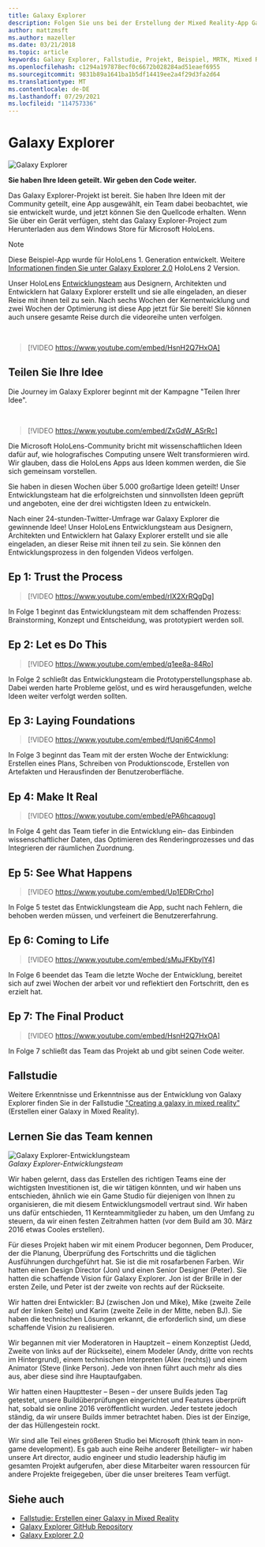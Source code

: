 ```yaml
---
title: Galaxy Explorer
description: Folgen Sie uns bei der Erstellung der Mixed Reality-App Galaxy Explorer, dem Gewinner der Share Your Idea-Kampagne.
author: mattzmsft
ms.author: mazeller
ms.date: 03/21/2018
ms.topic: article
keywords: Galaxy Explorer, Fallstudie, Projekt, Beispiel, MRTK, Mixed Reality Toolkit, Unity, Beispiel-Apps, Beispiel-Apps, Open Source, Microsoft Store, HoloLens, Mixed Reality-Headset, Windows Mixed Reality-Headset, Virtual Reality-Headset
ms.openlocfilehash: c1294a197878ecf0c6672b028284ad51eaef6955
ms.sourcegitcommit: 9831b89a1641ba1b5df14419ee2a4f29d3fa2d64
ms.translationtype: MT
ms.contentlocale: de-DE
ms.lasthandoff: 07/29/2021
ms.locfileid: "114757336"
---
```

# <a name="galaxy-explorer"></a>Galaxy Explorer
![Galaxy Explorer](../images/HTK_GalaxyExplorer.jpg)

**Sie haben Ihre Ideen geteilt. Wir geben den Code weiter.**

Das Galaxy Explorer-Projekt ist bereit. Sie haben Ihre Ideen mit der Community geteilt, eine App ausgewählt, ein Team dabei beobachtet, wie sie entwickelt wurde, und jetzt können Sie den Quellcode erhalten. Wenn Sie über ein Gerät verfügen, steht das Galaxy Explorer-Project zum Herunterladen aus dem Windows Store für Microsoft HoloLens.

>[!NOTE]
>Diese Beispiel-App wurde für HoloLens 1. Generation entwickelt. Weitere [Informationen finden Sie unter Galaxy Explorer 2.0](galaxy-explorer-update.md) HoloLens 2 Version.

Unser HoloLens [Entwicklungsteam](galaxy-explorer.md#meet-the-team) aus Designern, Architekten und Entwicklern hat Galaxy Explorer erstellt und sie alle eingeladen, an dieser Reise mit ihnen teil zu sein. Nach sechs Wochen der Kernentwicklung und zwei Wochen der Optimierung ist diese App jetzt für Sie bereit! Sie können auch unsere gesamte Reise durch die videoreihe unten verfolgen.

<br>

>[!VIDEO https://www.youtube.com/embed/HsnH2Q7HxOA]

## <a name="share-your-idea"></a>Teilen Sie Ihre Idee

Die Journey im Galaxy Explorer beginnt mit der Kampagne "Teilen Ihrer Idee".

<br>

>[!VIDEO https://www.youtube.com/embed/ZxGdW_ASrRc]

Die Microsoft HoloLens-Community bricht mit wissenschaftlichen Ideen dafür auf, wie holografisches Computing unsere Welt transformieren wird. Wir glauben, dass die HoloLens Apps aus Ideen kommen werden, die Sie sich gemeinsam vorstellen.

Sie haben in diesen Wochen über 5.000 großartige Ideen geteilt! Unser Entwicklungsteam hat die erfolgreichsten und sinnvollsten Ideen geprüft und angeboten, eine der drei wichtigsten Ideen zu entwickeln.

Nach einer 24-stunden-Twitter-Umfrage war Galaxy Explorer die gewinnende Idee! Unser HoloLens Entwicklungsteam aus Designern, Architekten und Entwicklern hat Galaxy Explorer erstellt und sie alle eingeladen, an dieser Reise mit ihnen teil zu sein. Sie können den Entwicklungsprozess in den folgenden Videos verfolgen.

## <a name="ep-1-trust-the-process"></a>Ep 1: Trust the Process

>[!VIDEO https://www.youtube.com/embed/rIX2XrRQgDg]

In Folge 1 beginnt das Entwicklungsteam mit dem schaffenden Prozess: Brainstorming, Konzept und Entscheidung, was prototypiert werden soll.

## <a name="ep-2-lets-do-this"></a>Ep 2: Let es Do This

>[!VIDEO https://www.youtube.com/embed/q1ee8a-84Ro]

In Folge 2 schließt das Entwicklungsteam die Prototyperstellungsphase ab. Dabei werden harte Probleme gelöst, und es wird herausgefunden, welche Ideen weiter verfolgt werden sollten.

## <a name="ep-3-laying-foundations"></a>Ep 3: Laying Foundations

>[!VIDEO https://www.youtube.com/embed/fUqni6C4nmo]

In Folge 3 beginnt das Team mit der ersten Woche der Entwicklung: Erstellen eines Plans, Schreiben von Produktionscode, Erstellen von Artefakten und Herausfinden der Benutzeroberfläche.

## <a name="ep-4-make-it-real"></a>Ep 4: Make It Real

>[!VIDEO https://www.youtube.com/embed/ePA6hcaqoug]

In Folge 4 geht das Team tiefer in die Entwicklung ein– das Einbinden wissenschaftlicher Daten, das Optimieren des Renderingprozesses und das Integrieren der räumlichen Zuordnung.

## <a name="ep-5-see-what-happens"></a>Ep 5: See What Happens

>[!VIDEO https://www.youtube.com/embed/Up1EDRrCrho]

In Folge 5 testet das Entwicklungsteam die App, sucht nach Fehlern, die behoben werden müssen, und verfeinert die Benutzererfahrung.

## <a name="ep-6-coming-to-life"></a>Ep 6: Coming to Life

>[!VIDEO https://www.youtube.com/embed/sMuJFKbylY4]

In Folge 6 beendet das Team die letzte Woche der Entwicklung, bereitet sich auf zwei Wochen der arbeit vor und reflektiert den Fortschritt, den es erzielt hat.

## <a name="ep-7-the-final-product"></a>Ep 7: The Final Product

>[!VIDEO https://www.youtube.com/embed/HsnH2Q7HxOA]

In Folge 7 schließt das Team das Projekt ab und gibt seinen Code weiter.

## <a name="case-study"></a>Fallstudie

Weitere Erkenntnisse und Erkenntnisse aus der Entwicklung von Galaxy Explorer finden Sie in der Fallstudie ["Creating a galaxy in mixed reality"](../../out-of-scope/case-study-creating-a-galaxy-in-mixed-reality.md)(Erstellen einer Galaxy in Mixed Reality).

## <a name="meet-the-team"></a>Lernen Sie das Team kennen

![Galaxy Explorer-Entwicklungsteam](images/syiteampic.jpg)<br>
*Galaxy Explorer-Entwicklungsteam*

Wir haben gelernt, dass das Erstellen des richtigen Teams eine der wichtigsten Investitionen ist, die wir tätigen könnten, und wir haben uns entschieden, ähnlich wie ein Game Studio für diejenigen von Ihnen zu organisieren, die mit diesem Entwicklungsmodell vertraut sind. Wir haben uns dafür entschieden, 11 Kernteammitglieder zu haben, um den Umfang zu steuern, da wir einen festen Zeitrahmen hatten (vor dem Build am 30. März 2016 etwas Cooles erstellen).

Für dieses Projekt haben wir mit einem Producer begonnen, Dem Producer, der die Planung, Überprüfung des Fortschritts und die täglichen Ausführungen durchgeführt hat. Sie ist die mit rosafarbenen Farben. Wir hatten einen Design Director (Jon) und einen Senior Designer (Peter). Sie hatten die schaffende Vision für Galaxy Explorer. Jon ist der Brille in der ersten Zeile, und Peter ist der zweite von rechts auf der Rückseite.

Wir hatten drei Entwickler: BJ (zwischen Jon und Mike), Mike (zweite Zeile auf der linken Seite) und Karim (zweite Zeile in der Mitte, neben BJ). Sie haben die technischen Lösungen erkannt, die erforderlich sind, um diese schaffende Vision zu realisieren.

Wir begannen mit vier Moderatoren in Hauptzeit – einem Konzeptist (Jedd, Zweite von links auf der Rückseite), einem Modeler (Andy, dritte von rechts im Hintergrund), einem technischen Interpreten (Alex (rechts)) und einem Animator (Steve (linke Person). Jede von ihnen führt auch mehr als dies aus, aber diese sind ihre Hauptaufgaben.

Wir hatten einen Haupttester – Besen – der unsere Builds jeden Tag getestet, unsere Buildüberprüfungen eingerichtet und Features überprüft hat, sobald sie online 2016 veröffentlicht wurden. Jeder testete jedoch ständig, da wir unsere Builds immer betrachtet haben. Dies ist der Einzige, der das Hüllengestein rockt.

Wir sind alle Teil eines größeren Studio bei Microsoft (think team in non-game development). Es gab auch eine Reihe anderer Beteiligter– wir haben unsere Art director, audio engineer und studio leadership häufig im gesamten Projekt aufgerufen, aber diese Mitarbeiter waren ressourcen für andere Projekte freigegeben, über die unser breiteres Team verfügt.

## <a name="see-also"></a>Siehe auch
* [Fallstudie: Erstellen einer Galaxy in Mixed Reality](../../out-of-scope/case-study-creating-a-galaxy-in-mixed-reality.md)
* [Galaxy Explorer GitHub Repository](https://github.com/Microsoft/GalaxyExplorer)
* [Galaxy Explorer 2.0](galaxy-explorer-update.md)
